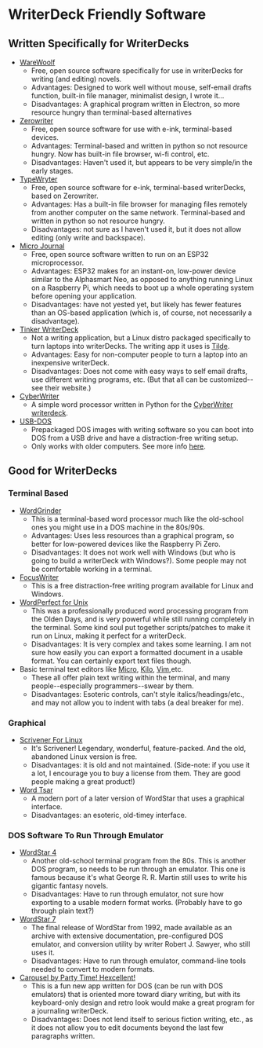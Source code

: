 # WriterDeck Friendly Software

## Written Specifically for WriterDecks

- [WareWoolf](https://github.com/brsloan/warewoolf/wiki)
   - Free, open source software specifically for use in writerDecks for writing (and editing) novels.
   - Advantages: Designed to work well without mouse, self-email drafts function, built-in file manager, minimalist design, I wrote it...
   - Disadvantages: A graphical program written in Electron, so more resource hungry than terminal-based alternatives
- [Zerowriter](https://github.com/zerowriter/zerowriter1/tree/main)
   - Free, open source software for use with e-ink, terminal-based devices.
   - Advantages: Terminal-based and written in python so not resource hungry. Now has built-in file browser, wi-fi control, etc.
   - Disadvantages: Haven't used it, but appears to be very simple/in the early stages.
- [TypeWryter](https://github.com/RyWhal/TypeWryter)
   - Free, open source software for e-ink, terminal-based writerDecks, based on Zerowriter.
   - Advantages: Has a built-in file browser for managing files remotely from another computer on the same network. Terminal-based and written in python so not resource hungry.
   - Disadvantages: not sure as I haven't used it, but it does not allow editing (only write and backspace).
- [Micro Journal](https://github.com/unkyulee/micro-journal)
   - Free, open source software written to run on an ESP32 microprocessor.
   - Advantages: ESP32 makes for an instant-on, low-power device similar to the Alphasmart Neo, as opposed to anything running Linux on a Raspberry Pi, which needs to boot up a whole operating system before opening your application.
   - Disadvantages: have not yested yet, but likely has fewer features than an OS-based application (which is, of course, not necessarily a disadvantage).
- [Tinker WriterDeck](https://tinker.sh/)
   - Not a writing application, but a Linux distro packaged specifically to turn laptops into writerDecks. The writing app it uses is [Tilde](https://os.ghalkes.nl/tilde/).
   - Advantages: Easy for non-computer people to turn a laptop into an inexpensive writerDeck.
   - Disadvantages: Does not come with easy ways to self email drafts, use different writing programs, etc. (But that all can be customized--see their website.)
- [CyberWriter](https://github.com/DarbinOrvar/CyberWriter)
   - A simple word processor written in Python for the [CyberWriter writerdeck](https://www.youtube.com/watch?v=sIItE5ro-ko).
- [USB-DOS](https://github.com/lproven/usb-dos)
   - Prepackaged DOS images with writing software so you can boot into DOS from a USB drive and have a distraction-free writing setup.
   - Only works with older computers. See more info [here](https://www.theregister.com/2025/04/26/dos_distraction_free_writing/).

## Good for WriterDecks

### Terminal Based

- [WordGrinder](http://cowlark.com/wordgrinder/index.html)
   - This is a terminal-based word processor much like the old-school ones you might use in a DOS machine in the 80s/90s.
   - Advantages: Uses less resources than a graphical program, so better for low-powered devices like the Raspberry Pi Zero.
   - Disadvantages: It does not work well with Windows (but who is going to build a writerDeck with Windows?). Some people may not be comfortable working in a terminal.
- [FocusWriter](https://gottcode.org/focuswriter/)
   - This is a free distraction-free writing program available for Linux and Windows.
- [WordPerfect for Unix](https://github.com/taviso/wpunix)
   - This was a professionally produced word processing program from the Olden Days, and is very powerful while still running completely in the terminal. Some kind soul put together scripts/patches to make it run on Linux, making it perfect for a writerDeck.
   - Disadvantages: It is very complex and takes some learning. I am not sure how easily you can export a formatted document in a usable format. You can certainly export text files though.
- Basic terminal text editors like [Micro](https://micro-editor.github.io/), [Kilo](https://viewsourcecode.org/snaptoken/kilo/), [Vim](https://github.com/vim/vim),etc.
   - These all offer plain text writing within the terminal, and many people--especially programmers--swear by them.
   - Disadvantages: Esoteric controls, can't style italics/headings/etc., and may not allow you to indent with tabs (a deal breaker for me).


### Graphical

- [Scrivener For Linux](https://www.linux-apps.com/p/1673680/)
   - It's Scrivener! Legendary, wonderful, feature-packed. And the old, abandoned Linux version is free.
   - Disadvantages: it is old and not maintained. (Side-note: if you use it a lot, I encourage you to buy a license from them. They are good people making a great product!)
- [Word Tsar](http://wordtsar.ca/)
   - A modern port of a later version of WordStar that uses a graphical interface.
   - Disadvantages: an esoteric, old-timey interface.

### DOS Software To Run Through Emulator

- [WordStar 4](https://www.abandonwaredos.com/abandonware-game.php?abandonware=Wordstar+4&gid=2601#)
   - Another old-school terminal program from the 80s. This is another DOS program, so needs to be run through an emulator. This one is famous because it's what George R. R. Martin still uses to write his gigantic fantasy novels.
   - Disadvantages: Have to run through emulator, not sure how exporting to a usable modern format works. (Probably have to go through plain text?)
- [WordStar 7](https://www.sfwriter.com/ws7.htm)
   - The final release of WordStar from 1992, made available as an archive with extensive documentation, pre-configured DOS emulator, and conversion utility by writer Robert J. Sawyer, who still uses it.
   - Disadvantages: Have to run through emulator, command-line tools needed to convert to modern formats.
- [Carousel by Party Time! Hexcellent!](https://partytimehexcellent.itch.io/carousel)
   - This is a fun new app written for DOS (can be run with DOS emulators) that is oriented more toward diary writing, but with its keyboard-only design and retro look would make a great program for a journaling writerDeck.
   - Disadvantages: Does not lend itself to serious fiction writing, etc., as it does not allow you to edit documents beyond the last few paragraphs written.
